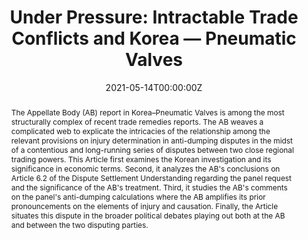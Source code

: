 ---
abstract: The Appellate Body (AB) report in Korea–Pneumatic Valves is among the most structurally complex of recent trade remedies reports. The AB weaves a complicated web to explicate the intricacies of the relationship among the relevant provisions on injury determination in anti-dumping disputes in the midst of a contentious and long-running series of disputes between two close regional trading powers. This Article first examines the Korean investigation and its significance in economic terms. Second, it analyzes the AB's conclusions on Article 6.2 of the Dispute Settlement Understanding regarding the panel request and the significance of the AB's treatment. Third, it studies the AB's comments on the panel's anti-dumping calculations where the AB amplifies its prior pronouncements on the elements of injury and causation. Finally, the Article situates this dispute in the broader political debates playing out both at the AB and between the two disputing parties.
author_notes:
- 
- Melbourne Law School, University of Melbourne, tania.voon@unimelb.edu.au
authors:
- admin
- Kathleen Claussen
date: "2021-05-14T00:00:00Z"
doi: "https://doi.org/10.1017/S1474745621000124"
featured: false
image:
  caption: ''
  focal_point: ""
  preview_only: false
publication: '*World Trade Review*'
publication_short: 
publication_types:
- "2"
slides: ""
summary: "
<details>
  <summary>Abstract</summary>
  
The Appellate Body (AB) report in Korea–Pneumatic Valves is among the most structurally complex of recent trade remedies reports. The AB weaves a complicated web to explicate the intricacies of the relationship among the relevant provisions on injury determination in anti-dumping disputes in the midst of a contentious and long-running series of disputes between two close regional trading powers. This Article first examines the Korean investigation and its significance in economic terms. Second, it analyzes the AB's conclusions on Article 6.2 of the Dispute Settlement Understanding regarding the panel request and the significance of the AB's treatment. Third, it studies the AB's comments on the panel's anti-dumping calculations where the AB amplifies its prior pronouncements on the elements of injury and causation. Finally, the Article situates this dispute in the broader political debates playing out both at the AB and between the two disputing parties.
</details>"
tags:
- WTO Case Law
- Trade policy
- Dispute settlement
- Anti-dumping
title: "Under Pressure: Intractable Trade Conflicts and Korea — Pneumatic Valves"
url_code: ""
url_dataset: ""
url_pdf: ""
url_poster: ""
url_project: ""
url_slides: ""
url_source: ""
url_video: ""
links:
#- name: Published version
#  url: 'uploads/TPP-Share-Link.pdf'
- name: Working paper
  url: 'https://cadmus.eui.eu/bitstream/handle/1814/69021/RSCAS_2020_82.pdf?sequence='
- name: WTO Case Law Project
  url: "https://globalgovernanceprogramme.eui.eu/research-project/wto-case-law-project/"
---